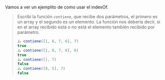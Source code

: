 Vamos a ver un ejemplito de como usar el indexOf.

> Escribí la función `contiene`, que recibe dos parámetros, el primero es un array y el segundo es un elemento. 
La función nos debería decir, si en el array recibido está o no está el elemento también recibido por parámetro.
>
> ```javascript
> ム contiene([1, 6, 7, 6], 7)
> true
> ム contiene([1, 6, 7, 6], 6)
> true
> ム contiene([], 7)
> false
> ム contiene([8, 5], 7)
> false
> ```